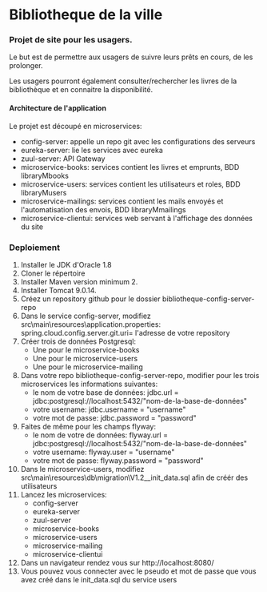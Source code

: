 # Bibliotheque de la ville 
### Projet de site pour les usagers.
<p>Le but est de permettre aux usagers de suivre leurs prêts en cours, de les prolonger.
<p>Les usagers pourront également consulter/rechercher les livres de la bibliothèque et en connaitre la disponibilité.

#### Architecture de l'application
<p>Le projet est découpé en microservices:
<ul>
    <li>config-server: appelle un repo git avec les configurations des serveurs</li>
    <li>eureka-server: lie les services avec eureka</li>
    <li>zuul-server: API Gateway</li>
    <li>microservice-books: services contient les livres et emprunts, BDD libraryMbooks</li>
    <li>microservice-users: services contient les utilisateurs et roles, BDD libraryMusers</li>
    <li>microservice-mailings: services contient les mails envoyés et l'automatisation des envois, BDD libraryMmailings</li>
    <li>microservice-clientui: services web servant à l'affichage des données du site</li>
</ul>

### Deploiement

<ol>
 <li>Installer le JDK d'Oracle 1.8 </li>
 <li>Cloner le répertoire</li>
   <li>Installer Maven version minimum 2.</li>
   <li>Installer Tomcat 9.0.14.</li>
   <li>Créez un repository github pour le dossier bibliotheque-config-server-repo</li>
   <li>Dans le service config-server, modifiez src\main\resources\application.properties: 
   spring.cloud.config.server.git.uri= l'adresse de votre repository</li>
   <li>Créer trois de données Postgresql:
           <ul>
               <li>Une pour le microservice-books </li>
               <li>Une pour le microservice-users </li>
               <li>Une pour le microservice-mailing </li>
           </ul>
      </li>
   <li>Dans votre repo bibliotheque-config-server-repo,  modifier pour les trois microservices les informations suivantes:
   <ul>
      <li>le nom de votre base de données: jdbc.url = jdbc:postgresql://localhost:5432/"nom-de-la-base-de-données" </li>
      <li>votre username: jdbc.username = "username" </li>
      <li>votre mot de passe: jdbc.password = "password" </li>
   </ul>
   </li>
 <li>Faites de même pour les champs flyway:
  <ul>
      <li>le nom de votre de données: flyway.url = jdbc:postgresql://localhost:5432/"nom-de-la-base-de-données" </li>
      <li>votre username: flyway.user = "username" </li>
      <li>votre mot de passe: flyway.password = "password" </li>
   </ul>
 </li> 
 <li>Dans le microservice-users, modifiez src\main\resources\db\migration\V1.2__init_data.sql afin de créér des utilisateurs</li>
 <li>Lancez les microservices:
  <ul>
      <li>config-server</li>
      <li>eureka-server</li>
      <li>zuul-server</li>
      <li>microservice-books</li>
      <li>microservice-users</li>
      <li>microservice-mailing</li>
      <li>microservice-clientui</li>
  </ul>
 </li>
 <li>Dans un navigateur rendez vous sur http://localhost:8080/</li>
 <li>Vous pouvez vous connecter avec le pseudo et mot de passe que vous avez créé dans le init_data.sql du service users</li>
 



